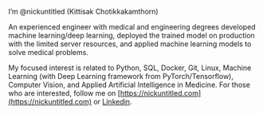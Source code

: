 I’m @nickuntitled (Kittisak Chotikkakamthorn)

An experienced engineer with medical and engineering degrees developed machine learning/deep learning, deployed the trained model on production with the limited server resources, and applied machine learning models to solve medical problems.

My focused interest is related to Python, SQL, Docker, Git, Linux, Machine Learning (with Deep Learning framework from PyTorch/Tensorflow), Computer Vision, and Applied Artificial Intelligence in Medicine. For those who are interested, follow me on [https://nickuntitled.com](https://nickuntitled.com) or [Linkedin](www.linkedin.com/in/kittisak-chotikkakamthorn-09a7b3118).

<!---
nickuntitled/nickuntitled is a ✨ special ✨ repository because its `README.md` (this file) appears on your GitHub profile.
You can click the Preview link to take a look at your changes.
--->
